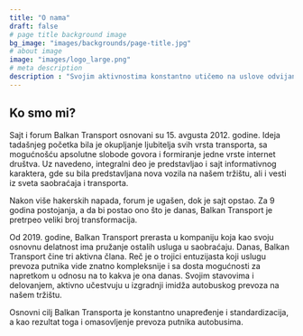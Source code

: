 ```yaml
---
title: "O nama"
draft: false
# page title background image
bg_image: "images/backgrounds/page-title.jpg"
# about image
image: "images/logo_large.png"
# meta description
description : "Svojim aktivnostima konstantno utičemo na uslove odvijanja prevoza putnika, a pod sloganom #travelonbusway aktivno promovišemo i popularizujemo prevoz putnika autobusima."
---
```


## Ko smo mi?

Sajt i forum Balkan Transport osnovani su 15. avgusta 2012. godine. Ideja tadašnjeg početka bila je okupljanje ljubitelja svih vrsta transporta, sa mogućnošću apsolutne slobode govora i formiranje jedne vrste internet društva. Uz navedeno, integralni deo je predstavljao i sajt informativnog karaktera, gde su bila predstavljana nova vozila na našem tržištu, ali i vesti iz sveta saobraćaja i transporta. 

Nakon više hakerskih napada, forum je ugašen, dok je sajt opstao. Za 9 godina postojanja, a da bi postao ono što je danas, Balkan Transport je pretrpeo veliki broj transformacija.

Od 2019. godine, Balkan Transport prerasta u kompaniju koja kao svoju osnovnu delatnost ima pružanje ostalih usluga u saobraćaju. 
Danas, Balkan Transport čine tri aktivna člana. Reč je o trojici entuzijasta koji uslugu prevoza putnika vide znatno kompleksnije i sa dosta mogućnosti za napretkom u odnosu na to kakva je ona danas. Svojim stavovima i delovanjem, aktivno učestvuju u izgradnji imidža autobuskog prevoza na našem tržištu. 

Osnovni cilj Balkan Transporta je konstantno unapređenje i standardizacija, a kao rezultat toga i omasovljenje prevoza putnika autobusima. 


